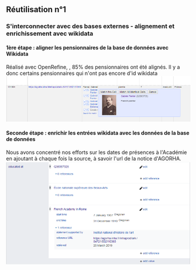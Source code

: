 ## Réutilisation n°1
### S'interconnecter avec des bases externes - alignement et enrichissement avec wikidata

#### 1ère étape : aligner les pensionnaires de la base de données avec Wikidata

Réalisé avec OpenRefine, , 85% des pensionnaires ont été alignés. Il y a donc certains pensionnaires qui n'ont pas encore d'id wikidata
![](../images/wikidata_2.png)

#### Seconde étape : enrichir les entrées wikidata avec les données de la base de données

Nous avons concentré nos efforts sur les dates de présences à l'Académie en ajoutant à chaque fois la source, à savoir l'url de la notice d'AGORHA.
![](../images/wikidata_1.png)
